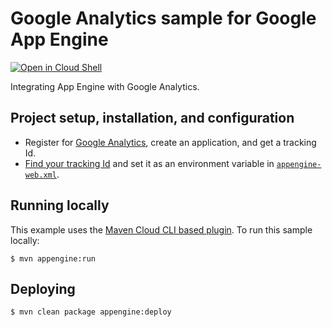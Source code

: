 # Google Analytics sample for Google App Engine

<a href="https://console.cloud.google.com/cloudshell/open?git_repo=https://github.com/GoogleCloudPlatform/java-docs-samples&page=editor&open_in_editor=appengine-java21/analytics/README.md">
<img alt="Open in Cloud Shell" src ="https://gstatic.com/cloudssh/images/open-btn.png"></a>

Integrating App Engine with Google Analytics.

## Project setup, installation, and configuration

- Register for [Google Analytics](http://www.google.com/analytics/), create
an application, and get a tracking Id.
- [Find your tracking Id](https://support.google.com/analytics/answer/1008080?hl=en)
and set it as an environment variable in [`appengine-web.xml`](src/main/webapp/WEB-INF/appengine-web.xml).

## Running locally
This example uses the
[Maven Cloud CLI based plugin](https://cloud.google.com/appengine/docs/java/tools/using-maven).
To run this sample locally:

    $ mvn appengine:run

## Deploying

    $ mvn clean package appengine:deploy
